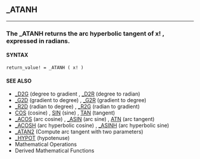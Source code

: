 ## _ATANH
---

### The _ATANH returns the arc hyperbolic tangent of x! , expressed in radians.

#### SYNTAX

`return_value! = _ATANH ( x! )`

#### SEE ALSO
* [_D2G](./_D2G.md) (degree to gradient , [_D2R](./_D2R.md) (degree to radian)
* [_G2D](./_G2D.md) (gradient to degree) , [_G2R](./_G2R.md) (gradient to degree)
* [_R2D](./_R2D.md) (radian to degree) , [_R2G](./_R2G.md) (radian to gradient)
* [COS](./COS.md) (cosine) , [SIN](./SIN.md) (sine) , [TAN](./TAN.md) (tangent)
* [_ACOS](./_ACOS.md) (arc cosine) , [_ASIN](./_ASIN.md) (arc sine) , [ATN](./ATN.md) (arc tangent)
* [_ACOSH](./_ACOSH.md) (arc hyperbolic  cosine) , [_ASINH](./_ASINH.md) (arc hyperbolic  sine)
* [_ATAN2](./_ATAN2.md) (Compute arc tangent with two parameters)
* [_HYPOT](./_HYPOT.md) (hypotenuse)
* Mathematical Operations
* Derived Mathematical Functions
